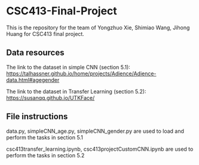 # CSC413-Final-Project

This is the repository for the team of Yongzhuo Xie, Shimiao Wang, Jihong Huang for CSC413 final project.

## Data resources
The link to the dataset in simple CNN (section 5.1): https://talhassner.github.io/home/projects/Adience/Adience-data.html#agegender

The link to the dataset in Transfer Learning (section 5.2): https://susanqq.github.io/UTKFace/

## File instructions
data.py, simpleCNN_age.py, simpleCNN_gender.py are used to load and perform the tasks in section 5.1

csc413transfer_learning.ipynb, csc413projectCustomCNN.ipynb are used to perform the tasks in section 5.2
